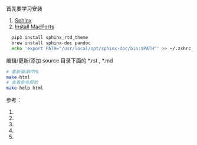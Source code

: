 首先要学习安装
1. [Sphinx](https://www.sphinx-doc.org/en/master/contents.html)
1. [Install MacPorts](https://guide.macports.org/chunked/installing.macports.html)

```bash
  pip3 install sphinx_rtd_theme
  brew install sphinx-doc pandoc
  echo 'export PATH="/usr/local/opt/sphinx-doc/bin:$PATH"' >> ~/.zshrc
```

编辑/更新/添加 source 目录下面的 *.rst , *.md

```bash
# 重新编译HTML
make html
# 查看命令帮助
make help html
```

参考：
1. [](https://github.com/mathLab/PyGeM/issues/94)
1. [](https://www.jianshu.com/p/78e9e1b8553a)
1. []()
1. []()
1. []()